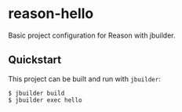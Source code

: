 # reason-hello

Basic project configuration for Reason with jbuilder.


## Quickstart

This project can be built and run with `jbuilder`:

```
$ jbuilder build
$ jbuilder exec hello
```
